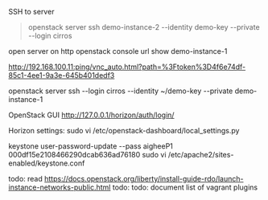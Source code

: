 SSH to server
> openstack server ssh demo-instance-2 --identity demo-key --private --login cirros

open server on http
openstack console url show demo-instance-1

 http://192.168.100.11:ping/vnc_auto.html?path=%3Ftoken%3D4f6e74df-85c1-4ee1-9a3e-645b401dedf3

openstack server ssh  --login cirros --identity ~/demo-key --private demo-instance-1

 OpenStack GUI
 http://127.0.0.1/horizon/auth/login/

Horizon settings:
 sudo vi /etc/openstack-dashboard/local_settings.py

 keystone user-password-update --pass aigheeP1 000df15e2108466290dcab636ad76180
sudo vi  /etc/apache2/sites-enabled/keystone.conf 

todo: read https://docs.openstack.org/liberty/install-guide-rdo/launch-instance-networks-public.html
todo: 
todo: document list of vagrant plugins

